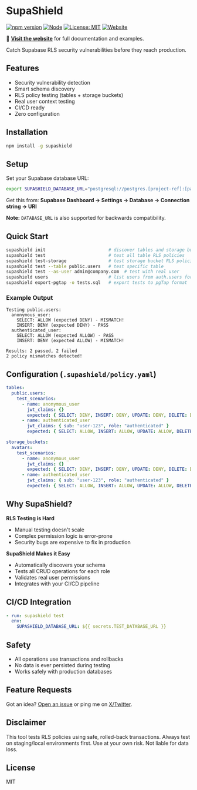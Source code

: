 # SupaShield

[![npm version](https://img.shields.io/npm/v/supashield)](https://www.npmjs.com/package/supashield) [![Node](https://img.shields.io/node/v/supashield)](https://nodejs.org/) [![License: MIT](https://img.shields.io/badge/License-MIT-yellow.svg)](https://opensource.org/licenses/MIT) [![Website](https://img.shields.io/badge/website-supashield.app-green)](https://supashield.app/)

🔗 **[Visit the website](https://supashield.app/)** for full documentation and examples.

Catch Supabase RLS security vulnerabilities before they reach production.

## Features
- Security vulnerability detection
- Smart schema discovery  
- RLS policy testing (tables + storage buckets)
- Real user context testing
- CI/CD ready
- Zero configuration

## Installation
```bash
npm install -g supashield
```

## Setup
Set your Supabase database URL:
```bash
export SUPASHIELD_DATABASE_URL="postgresql://postgres.[project-ref]:[password]@aws-0-[region].pooler.supabase.com:5432/postgres"
```

Get this from: **Supabase Dashboard → Settings → Database → Connection string → URI**

**Note:** `DATABASE_URL` is also supported for backwards compatibility.

## Quick Start
```bash
supashield init                        # discover tables and storage buckets
supashield test                        # test all table RLS policies
supashield test-storage                # test storage bucket RLS policies
supashield test --table public.users   # test specific table
supashield test --as-user admin@company.com  # test with real user
supashield users                       # list users from auth.users for testing
supashield export-pgtap -o tests.sql   # export tests to pgTap format
```

### Example Output
```
Testing public.users:
  anonymous_user:
    SELECT: ALLOW (expected DENY) - MISMATCH!
    INSERT: DENY (expected DENY) - PASS
  authenticated_user:
    SELECT: ALLOW (expected ALLOW) - PASS
    INSERT: DENY (expected ALLOW) - MISMATCH!

Results: 2 passed, 2 failed
2 policy mismatches detected!
```

## Configuration (`.supashield/policy.yaml`)
```yaml
tables:
  public.users:
    test_scenarios:
      - name: anonymous_user
        jwt_claims: {}
        expected: { SELECT: DENY, INSERT: DENY, UPDATE: DENY, DELETE: DENY }
      - name: authenticated_user
        jwt_claims: { sub: "user-123", role: "authenticated" }
        expected: { SELECT: ALLOW, INSERT: ALLOW, UPDATE: ALLOW, DELETE: ALLOW }

storage_buckets:
  avatars:
    test_scenarios:
      - name: anonymous_user
        jwt_claims: {}
        expected: { SELECT: DENY, INSERT: DENY, UPDATE: DENY, DELETE: DENY }
      - name: authenticated_user
        jwt_claims: { sub: "user-123", role: "authenticated" }
        expected: { SELECT: ALLOW, INSERT: ALLOW, UPDATE: ALLOW, DELETE: ALLOW }
```

## Why SupaShield?

**RLS Testing is Hard**
- Manual testing doesn't scale
- Complex permission logic is error-prone
- Security bugs are expensive to fix in production

**SupaShield Makes it Easy**
- Automatically discovers your schema
- Tests all CRUD operations for each role
- Validates real user permissions
- Integrates with your CI/CD pipeline

## CI/CD Integration
```yaml
- run: supashield test
  env:
    SUPASHIELD_DATABASE_URL: ${{ secrets.TEST_DATABASE_URL }}
```

## Safety
- All operations use transactions and rollbacks
- No data is ever persisted during testing
- Works safely with production databases

## Feature Requests

Got an idea? [Open an issue](https://github.com/Rodrigotari1/supashield/issues/new) or ping me on [X/Twitter](https://x.com/rodrigotari_).

## Disclaimer
This tool tests RLS policies using safe, rolled-back transactions. Always test on staging/local environments first. Use at your own risk. Not liable for data loss.

## License
MIT
